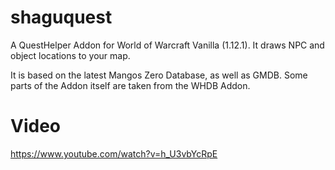 # shaguquest

A QuestHelper Addon for World of Warcraft Vanilla (1.12.1).
It draws NPC and object locations to your map.

It is based on the latest Mangos Zero Database, as well as GMDB.
Some parts of the Addon itself are taken from the WHDB Addon.

# Video
https://www.youtube.com/watch?v=h_U3vbYcRpE


